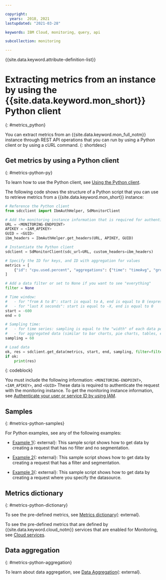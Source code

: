 ```yaml
---

copyright:
  years:  2018, 2021
lastupdated: "2021-03-28"

keywords: IBM Cloud, monitoring, query, api

subcollection: monitoring

---
```


{{site.data.keyword.attribute-definition-list}}

# Extracting metrics from an instance by using the {{site.data.keyword.mon_short}} Python client
{: #metrics_python}

You can extract metrics from an {{site.data.keyword.mon_full_notm}} instance through REST API operations that you can run by using a Python client or by using a cURL command.
{: shortdesc}


## Get metrics by using a Python client
{: #metrics-python-py}

To learn how to use the Python client, see [Using the Python client](/docs/monitoring?topic=monitoring-python-client).

The following code shows the structure of a Python script that you can use to retrieve metrics from a {{site.data.keyword.mon_short}} instance:


```python
# Reference the Python client
from sdcclient import IbmAuthHelper, SdMonitorClient

# Add the monitoring instance information that is required for authentication
URL = <MONITORING-ENDPOINT> 
APIKEY = <IAM_APIKEY>
GUID = <GUID>
ibm_headers = IbmAuthHelper.get_headers(URL, APIKEY, GUID)

# Instantiate the Python client 
sdclient = SdMonitorClient(sdc_url=URL, custom_headers=ibm_headers)

# Specify the ID for keys, and ID with aggregation for values
metrics = [
    {"id": "cpu.used.percent", "aggregations": {"time": "timeAvg", "group": "avg"}}
]

# Add a data filter or set to None if you want to see "everything"
filter = None

# Time window:
#   - for "from A to B": start is equal to A, end is equal to B (expressed in seconds)
#   - for "last X seconds": start is equal to -X, end is equal to 0
start = -600
end = 0

# Sampling time:
#   - for time series: sampling is equal to the "width" of each data point (expressed in seconds)
#   - for aggregated data (similar to bar charts, pie charts, tables, etc.): sampling is equal to 0
sampling = 60

# Load data
ok, res = sdclient.get_data(metrics, start, end, sampling, filter=filter)
if ok:
    print(res)
```
{: codeblock}


You must include the following information: `<MONITORING-ENDPOINT>`, `<IAM_APIKEY>`, and `<GUID>` These data is required to authenticate the request with the monitoring instance. To get the monitoring instance information, see [Authenticate your user or service ID by using IAM](/docs/monitoring?topic=monitoring-python-client#python-client-iam-auth).



## Samples
{: #metrics-python-samples}

For Python examples, see any of the following examples:
* [Example 1](https://github.com/draios/python-sdc-client/blob/master/examples/get_data_simple.py){: external}: This  sample script  shows how to get data by creating a request that has no filter and no segmentation.

* [Example 2](https://github.com/draios/python-sdc-client/blob/master/examples/get_data_advanced.py){: external}: This sample script shows how to get data by creating a request that has a filter and segmentation.

* [Example 3](https://github.com/draios/python-sdc-client/blob/master/examples/get_data_datasource.py){: external}: This sample script shows how to get data by creating a request where you specify the datasource.




## Metrics dictionary
{: #metrics-python-dictionary}

To see the pre-defined metrics, see [Metrics dictionary](https://docs.sysdig.com/en/metrics-dictionary.html){: external}.

To see the pre-defined metrics that are defined by {{site.data.keyword.cloud_notm}} services that are enabled for Monitoring, see [Cloud services](/docs/monitoring?topic=monitoring-cloud_services). 


## Data aggregation
{: #metrics-python-aggregation}


To learn about data aggregation, see [Data Aggregation](https://docs.sysdig.com/en/data-aggregation.html){: external}.

